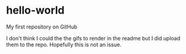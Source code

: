 # hello-world
My first repository on GitHub

I don't think I could the the gifs to render in the readme but I did upload them to the repo. Hopefully this is not an issue.
